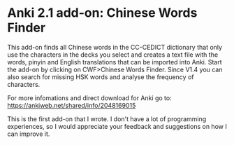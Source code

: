 # Anki 2.1 add-on: Chinese Words Finder

This add-on finds all Chinese words in the CC-CEDICT dictionary that only use the characters in the decks you select and creates a text file with the words, pinyin and English translations that can be imported into Anki.
Start the add-on by clicking on CWF>Chinese Words Finder.
Since V1.4 you can also search for missing HSK words and analyse the frequency of characters.

For more infomations and direct download for Anki go to: https://ankiweb.net/shared/info/2048169015

This is the first add-on that I wrote. I don't have a lot of programming experiences, so I would appreciate your feedback and suggestions on
how I can improve it.

